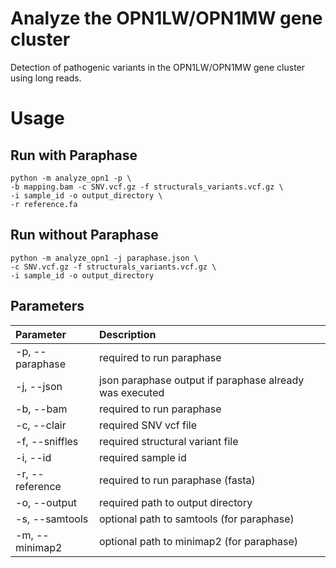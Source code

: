 # Analyze the OPN1LW/OPN1MW gene cluster
Detection of pathogenic variants in the OPN1LW/OPN1MW gene cluster using long reads.

# Usage

## Run with Paraphase

```
python -m analyze_opn1 -p \
-b mapping.bam -c SNV.vcf.gz -f structurals_variants.vcf.gz \
-i sample_id -o output_directory \
-r reference.fa
```

## Run without Paraphase

```
python -m analyze_opn1 -j paraphase.json \
-c SNV.vcf.gz -f structurals_variants.vcf.gz \
-i sample_id -o output_directory
```

## Parameters

| Parameter | Description|
|:------------|:-----------|
| -p, --paraphase | required to run paraphase |
| -j, --json   | json paraphase output if paraphase already was executed |
| -b, --bam    | required to run paraphase |
| -c, --clair | required SNV vcf file |
| -f, --sniffles | required structural variant file |
| -i, --id | required sample id |
| -r, --reference | required to run paraphase (fasta) |
| -o, --output | required path to output directory |
| -s, --samtools | optional path to samtools (for paraphase) |
| -m, --minimap2 | optional path to minimap2 (for paraphase) |
